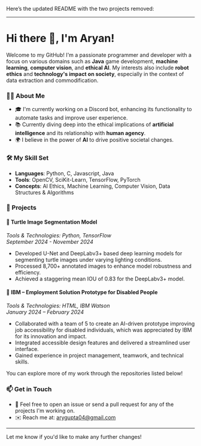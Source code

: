 Here’s the updated README with the two projects removed:

---

# Hi there 👋, I'm Aryan!

Welcome to my GitHub! I'm a passionate programmer and developer with a focus on various domains such as **Java** game development, **machine learning**, **computer vision**, and **ethical AI**. My interests also include **robot ethics** and **technology's impact on society**, especially in the context of data extraction and commodification.

### 🧑‍💻 About Me

- 🎓 I'm currently working on a Discord bot, enhancing its functionality to automate tasks and improve user experience.
- 📚 Currently diving deep into the ethical implications of **artificial intelligence** and its relationship with **human agency**.
- 🌍 I believe in the power of **AI** to drive positive societal changes.

### 🛠️ My Skill Set

- **Languages**: Python, C, Javascript, Java
- **Tools**: OpenCV, SciKit-Learn, TensorFlow, PyTorch
- **Concepts**: AI Ethics, Machine Learning, Computer Vision, Data Structures & Algorithms

### 📂 Projects

#### 🐢 **Turtle Image Segmentation Model**  
*Tools & Technologies: Python, TensorFlow*  
*September 2024 - November 2024*  
- Developed U-Net and DeepLabv3+ based deep learning models for segmenting turtle images under varying lighting conditions.
- Processed 8,700+ annotated images to enhance model robustness and efficiency.
- Achieved a staggering mean IOU of 0.83 for the DeepLabv3+ model.

#### 💼 **IBM – Employment Solution Prototype for Disabled People**  
*Tools & Technologies: HTML, IBM Watson*  
*January 2024 – February 2024*  
- Collaborated with a team of 5 to create an AI-driven prototype improving job accessibility for disabled individuals, which was appreciated by IBM for its innovation and impact.
- Integrated accessible design features and delivered a streamlined user interface.
- Gained experience in project management, teamwork, and technical skills.

You can explore more of my work through the repositories listed below!

### 📫 Get in Touch

- 💬 Feel free to open an issue or send a pull request for any of the projects I'm working on.
- ✉️ Reach me at: arygupta04@gmail.com

---

Let me know if you'd like to make any further changes!
